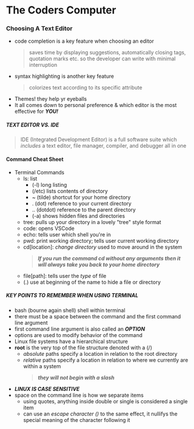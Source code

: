 # The Coders Computer

### Choosing A Text Editor
- code completion is a key feature when choosing an editor
  > saves time by displaying suggestions, automatically closing tags, quotation marks etc. so the developer can write with minimal interruption
- syntax highlighting is another key feature
  > colorizes text according to its specific attribute
- Themes! they help yr eyeballs
- It all comes down to personal preference & which editor is the most effective for ***YOU!***
   
   
##### TEXT EDITOR VS. IDE 
> IDE (Integrated Development Editor) is a full software suite which *includes* a text editor, file manager, compiler, and debugger all in one

#### Command Cheat Sheet
- Terminal Commands
  - ls: list
    - (-l) long listing
    - (/etc) lists contents of directory
    - ~ (tilde) shortcut for your home directory
    - . (dot) reference to your current directory
    - .. (dotdot) reference to the parent directory
    - (-a) shows hidden files and directories
  - tree: pulls up your directory in a lovely "tree" style format
  - code: opens VSCode
  - echo: tells user which shell you're in
  - pwd: print working directory; tells user current working directory
  - cd[location]: *change directory* used to move around in the system
    > ***If you run the command cd without any arguments then it will always take you back to your home directory***
  - file[path]: tells user the *type* of file 
  - (.) use at beginning of the name to hide a file or directory

##### KEY POINTS TO REMEMBER WHEN USING TERMINAL
- bash (bourne again shell) shell within terminal
- there must be a space between the command and the first command line argument
- first command line argument is also called an ***OPTION***
- options are used to modify behavior of the command
- Linux file systems have a hierarchical structure
- **root** is the very top of the file structure denoted with a (/)
  - *absolute* paths specify a location in relation to the root directory
  - *relative* paths specify a location in relation to where we currently are within a system 
    > ***they will not begin with a slash***
- ***LINUX IS CASE SENSITIVE***
- space on the command line is how we separate items
  - using quotes, anything inside double or single is considered a single item
  - can use an *escape character (\)* to the same effect, it nullifys the special meaning of the character following it
